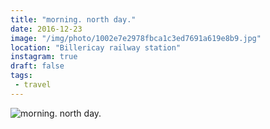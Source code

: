 ```yaml
---
title: "morning. north day."
date: 2016-12-23
image: "/img/photo/1002e7e2978fbca1c3ed7691a619e8b9.jpg"
location: "Billericay railway station"
instagram: true
draft: false
tags:
 - travel
---
```


![morning. north day.](/img/photo/1002e7e2978fbca1c3ed7691a619e8b9.jpg)
